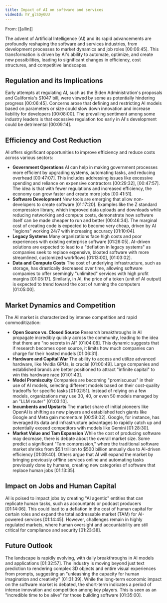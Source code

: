 ```yaml
---
title: Impact of AI on software and services
videoId: hY_glSDyGUU
---
```


From: [[allin]] <br/> 

The advent of Artificial Intelligence (AI) and its rapid advancements are profoundly reshaping the software and services industries, from development processes to market dynamics and job roles <a class="yt-timestamp" data-t="00:06:45">[00:06:45]</a>. This transformation is driven by AI's ability to automate, optimize, and create new possibilities, leading to significant changes in efficiency, cost structures, and competitive landscapes.

## Regulation and its Implications
Early attempts at regulating AI, such as the Biden Administration's proposals and California's S1047 bill, were viewed by some as potentially hindering progress <a class="yt-timestamp" data-t="00:06:45">[00:06:45]</a>. Concerns arose that defining and restricting AI models based on parameters or size could slow down innovation and increase liability for developers <a class="yt-timestamp" data-t="00:08:00">[00:08:00]</a>. The prevailing sentiment among some industry leaders is that excessive regulation too early in AI's development could be detrimental <a class="yt-timestamp" data-t="00:09:14">[00:09:14]</a>.

## Efficiency and Cost Reduction
AI offers significant opportunities to improve efficiency and reduce costs across various sectors:
*   **Government Operations** AI can help in making government processes more efficient by upgrading systems, automating tasks, and reducing overhead <a class="yt-timestamp" data-t="00:47:07">[00:47:07]</a>. This includes addressing issues like excessive spending and reliance on expensive contractors <a class="yt-timestamp" data-t="00:29:32">[00:29:32]</a>, <a class="yt-timestamp" data-t="00:47:57">[00:47:57]</a>. The idea is that with fewer regulations and increased efficiency, the economy can grow faster and create more jobs <a class="yt-timestamp" data-t="00:41:51">[00:41:51]</a>.
*   **Software Development** New tools are emerging that allow non-developers to create software <a class="yt-timestamp" data-t="01:17:20">[01:17:20]</a>. Examples like the Z standard compression library, which improved data uploads and downloads while reducing networking and compute costs, demonstrate how software itself can be made cheaper to run and better <a class="yt-timestamp" data-t="00:46:34">[00:46:34]</a>. The marginal cost of creating code is expected to become very cheap, driven by AI "legions" working 24/7 with increasing accuracy <a class="yt-timestamp" data-t="01:10:04">[01:10:04]</a>.
*   **Legacy Systems** Many organizations face high costs and poor experiences with existing enterprise software <a class="yt-timestamp" data-t="01:26:05">[01:26:05]</a>. AI-driven solutions are expected to lead to a "deflation in legacy systems" as companies seek to replace expensive, bloated software with more streamlined, customized workflows <a class="yt-timestamp" data-t="01:13:00">[01:13:00]</a>, <a class="yt-timestamp" data-t="01:03:02">[01:03:02]</a>.
*   **Data and Compute Costs** The cost of underlying infrastructure, such as storage, has drastically decreased over time, allowing software companies to offer seemingly "unlimited" services with high profit margins <a class="yt-timestamp" data-t="01:05:17">[01:05:17]</a>. Similarly, in AI, the price of a token (unit of AI output) is expected to trend toward the cost of running the computers <a class="yt-timestamp" data-t="01:05:00">[01:05:00]</a>.

## Market Dynamics and Competition
The AI market is characterized by intense competition and rapid commoditization:
*   **Open Source vs. Closed Source** Research breakthroughs in AI propagate incredibly quickly across the community, leading to the idea that there are "no secrets in AI" <a class="yt-timestamp" data-t="01:04:08">[01:04:08]</a>. This dynamic suggests that if research becomes open source, it limits how much companies can charge for their hosted models <a class="yt-timestamp" data-t="01:06:31">[01:06:31]</a>.
*   **Hardware and Capital War** The ability to access and utilize advanced hardware, like Nvidia GPUs, is crucial <a class="yt-timestamp" data-t="01:00:49">[01:00:49]</a>. Large companies and established brands are better positioned to attract "infinite capital" to win this hardware race <a class="yt-timestamp" data-t="01:01:43">[01:01:43]</a>.
*   **Model Promiscuity** Companies are becoming "promiscuous" in their use of AI models, selecting different models based on their cost-quality tradeoffs for specific tasks <a class="yt-timestamp" data-t="01:02:51">[01:02:51]</a>. Instead of relying on a few models, organizations may use 30, 40, or even 50 models managed by an "LLM router" <a class="yt-timestamp" data-t="01:03:10">[01:03:10]</a>.
*   **Incumbents and Upstarts** The market share of initial pioneers like OpenAI is shifting as new players and established tech giants like Google and Meta gain momentum <a class="yt-timestamp" data-t="00:59:02">[00:59:02]</a>. Google, for instance, has leveraged its data and infrastructure advantages to rapidly catch up and potentially exceed competitors with models like Gemini <a class="yt-timestamp" data-t="01:28:30">[01:28:30]</a>.
*   **Market Value and Tam Expansion** While the cost of producing software may decrease, there is debate about the overall market size. Some predict a significant "Tam compression," where the traditional software market shrinks from $5.1 trillion to $500 billion annually due to AI-driven efficiency <a class="yt-timestamp" data-t="01:09:40">[01:09:40]</a>. Others argue that AI will expand the market by bringing previously offline services online and automating tasks previously done by humans, creating new categories of software that replace human jobs <a class="yt-timestamp" data-t="01:13:35">[01:13:35]</a>.

## Impact on Jobs and Human Capital
AI is poised to impact jobs by creating "AI agentic" entities that can replicate human tasks, such as accountants or podcast producers <a class="yt-timestamp" data-t="01:14:06">[01:14:06]</a>. This could lead to a deflation in the cost of human capital for certain roles and expand the total addressable market (TAM) for AI-powered services <a class="yt-timestamp" data-t="01:14:45">[01:14:45]</a>. However, challenges remain in highly regulated markets, where human oversight and accountability are still critical for compliance and security <a class="yt-timestamp" data-t="01:23:38">[01:23:38]</a>.

## Future Outlook
The landscape is rapidly evolving, with daily breakthroughs in AI models and applications <a class="yt-timestamp" data-t="01:32:57">[01:32:57]</a>. The industry is moving beyond just text prediction to rendering complex 3D objects and entire visual experiences from prompts, suggesting an "unleashing the capacity for human imagination and creativity" <a class="yt-timestamp" data-t="01:31:39">[01:31:39]</a>. While the long-term economic impact on the software market is debated, the short-term indicates a period of intense innovation and competition among key players. This is seen as an "incredible time to be alive" for those building software <a class="yt-timestamp" data-t="01:35:00">[01:35:00]</a>.